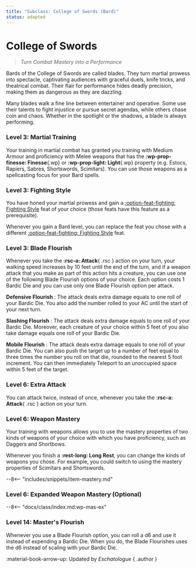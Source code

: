 ```yaml
---
title: "Subclass: College of Swords (Bard)"
status: adapted
---
```


<p style="display:none">
Turn Combat Mastery into a Performance.
</p>

# College of Swords

> *Turn Combat Mastery into a Performance*

Bards of the College of Swords are called blades. They turn martial prowess into spectacle, captivating audiences with graceful duels, knife tricks, and theatrical combat. Their flair for performance hides deadly precision, making them as dangerous as they are dazzling.

Many blades walk a fine line between entertainer and operative. Some use their talents to fight injustice or pursue secret agendas, while others chase coin and chaos. Whether in the spotlight or the shadows, a blade is always performing.

### Level 3: Martial Training

Your training in martial combat has granted you training with Medium Armour and proficiency with Melee weapons that has the **:wp-prop-finesse: Finesse**{.wp} or **:wp-prop-light: Light**{.wp} property (e.g. Estocs, Rapiers, Sabres, Shortswords, Scimitars). You can use those weapons as a spellcasting focus for your Bard spells.

### Level 3: Fighting Style

You have honed your martial prowess and gain a [:option-feat-fighting: Fighting Style] feat of your choice (those feats have this feature as a prerequisite).

Whenever you gain a Bard level, you can replace the feat you chose with a different [:option-feat-fighting: Fighting Style] feat.

[:option-feat-fighting: Fighting Style]: ../../option/feat/feat-fighting-style/index.md

### Level 3: Blade Flourish

Whenever you take the **:rsc-a: Attack**{ .rsc } action on your turn, your walking speed increases by 10 feet until the end of the turn, and if a weapon attack that you make as part of this action hits a creature, you can use one of the following Blade Flourish options of your choice. Each option costs 1 Bardic Die and you can use only one Blade Flourish option per attack.

**Defensive Flourish**
:   The attack deals extra damage equals to one roll of your Bardic Die. You also add the number rolled to your AC until the start of your next turn.

**Slashing Flourish**
:   The attack deals extra damage equals to one roll of your Bardic Die. Moreover, each creature of your choice within 5 feet of you also take damage equals one roll of your Bardic Die.

**Mobile Flourish**
:   The attack deals extra damage equals to one roll of your Bardic Die. You can also push the target up to a number of feet equal to three times the number you roll on that die, rounded to the nearest 5 foot increment. You can then immediately Teleport to an unoccupied space within 5 feet of the target.

### Level 6: Extra Attack

You can attack twice, instead of once, whenever you take the **:rsc-a: Attack**{ .rsc } action on your turn.

### Level 6: Weapon Mastery

Your training with weapons allows you to use the mastery properties of two kinds of weapons of your choice with which you have proficiency, such as Daggers and Shortbows.

Whenever you finish a **:rest-long: Long Rest**, you can change the kinds of weapons you chose. For example, you could switch to using the mastery properties of Scimitars and Shortswords.

--8<-- "includes/snippets/item-mastery.md"

### Level 6: Expanded Weapon Mastery (Optional)

--8<-- "docs/class/index.md:wp-mas-ex"

### Level 14: Master's Flourish

Whenever you use a Blade Flourish option, you can roll a d6 and use it instead of expending a Bardic Die. When you do, the Blade Flourishes uses the d6 instead of scaling with your Bardic Die.

:material-book-arrow-up: Updated by *Eschatologue* 
{ .author }